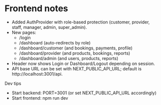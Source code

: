 # Frontend notes

- Added AuthProvider with role-based protection (customer, provider, staff, manager, admin, super_admin).
- New pages:
  - /login
  - /dashboard (auto-redirects by role)
  - /dashboard/customer (and bookings, payments, profile)
  - /dashboard/provider (and products, bookings, reports)
  - /dashboard/admin (and users, products, reports)
- Header now shows Login or Dashboard/Logout depending on session.
- API base URL can be set with NEXT_PUBLIC_API_URL; default is http://localhost:3001/api.

Dev tips
- Start backend: PORT=3001 (or set NEXT_PUBLIC_API_URL accordingly)
- Start frontend: npm run dev
